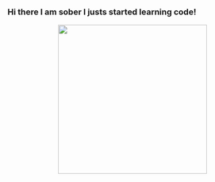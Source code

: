 ### Hi there I am sober I justs started learning code!
<div id="header" align="center">
  <img src="https://media0.giphy.com/media/1sgetPM00wWqJpVUTl/giphy.gif?cid=ecf05e47cwn04wk01sfz8jjg19frbebt151a3tw338t0wxy9&rid=giphy.gif&ct=s" width="300"/>
</div>

<!--
**IAMS0BER/IAMS0BER** is a ✨ _special_ ✨ repository because its `README.md` (this file) appears on your GitHub profile.

Here are some ideas to get you started:

- I’m currently working on learning code in general 
- I’m currently learning c#, html, javascript
- I’m looking for help with ...
- How to reach me:discord IAMS0BER#0009
- Pronouns: he/him
